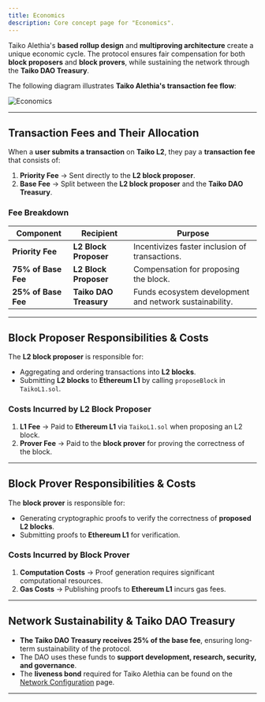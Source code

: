 ```yaml
---
title: Economics
description: Core concept page for "Economics".
---
```


Taiko Alethia's **based rollup design** and **multiproving architecture** create a unique economic cycle. The protocol ensures fair compensation for both **block proposers** and **block provers**, while sustaining the network through the **Taiko DAO Treasury**.

The following diagram illustrates **Taiko Alethia's transaction fee flow**:

![Economics](~/assets/content/docs/taiko-alethia-protocol/based-economics.png)

---

## **Transaction Fees and Their Allocation**

When a **user submits a transaction** on **Taiko L2**, they pay a **transaction fee** that consists of:

1. **Priority Fee** → Sent directly to the **L2 block proposer**.
2. **Base Fee** → Split between the **L2 block proposer** and the **Taiko DAO Treasury**.

### **Fee Breakdown**

| Component           | Recipient              | Purpose                                                 |
| ------------------- | ---------------------- | ------------------------------------------------------- |
| **Priority Fee**    | **L2 Block Proposer**  | Incentivizes faster inclusion of transactions.          |
| **75% of Base Fee** | **L2 Block Proposer**  | Compensation for proposing the block.                   |
| **25% of Base Fee** | **Taiko DAO Treasury** | Funds ecosystem development and network sustainability. |

---

## **Block Proposer Responsibilities & Costs**

The **L2 block proposer** is responsible for:

- Aggregating and ordering transactions into **L2 blocks**.
- Submitting **L2 blocks** to **Ethereum L1** by calling `proposeBlock` in `TaikoL1.sol`.

### **Costs Incurred by L2 Block Proposer**

1. **L1 Fee** → Paid to **Ethereum L1** via `TaikoL1.sol` when proposing an L2 block.
2. **Prover Fee** → Paid to the **block prover** for proving the correctness of the block.

---

## **Block Prover Responsibilities & Costs**

The **block prover** is responsible for:

- Generating cryptographic proofs to verify the correctness of **proposed L2 blocks**.
- Submitting proofs to **Ethereum L1** for verification.

### **Costs Incurred by Block Prover**

1. **Computation Costs** → Proof generation requires significant computational resources.
2. **Gas Costs** → Publishing proofs to **Ethereum L1** incurs gas fees.

---

## **Network Sustainability & Taiko DAO Treasury**

- **The Taiko DAO Treasury receives 25% of the base fee**, ensuring long-term sustainability of the protocol.
- The DAO uses these funds to **support development, research, security, and governance**.
- The **liveness bond** required for Taiko Alethia can be found on the [Network Configuration](/network-reference/network-configuration) page.

---

